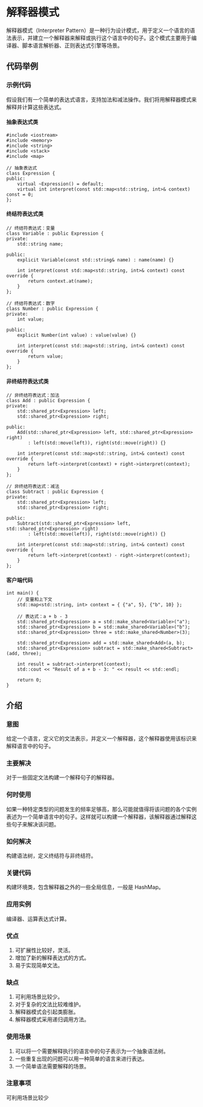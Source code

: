 # 解释器模式

解释器模式（Interpreter Pattern）是一种行为设计模式，用于定义一个语言的语法表示，并建立一个解释器来解释或执行这个语言中的句子。这个模式主要用于编译器、脚本语言解析器、正则表达式引擎等场景。

## 代码举例

### 示例代码
假设我们有一个简单的表达式语言，支持加法和减法操作。我们将用解释器模式来解释并计算这些表达式。

#### 抽象表达式类

```
#include <iostream>
#include <memory>
#include <string>
#include <stack>
#include <map>

// 抽象表达式
class Expression {
public:
    virtual ~Expression() = default;
    virtual int interpret(const std::map<std::string, int>& context) const = 0;
};
```

#### 终结符表达式类
```
// 终结符表达式：变量
class Variable : public Expression {
private:
    std::string name;

public:
    explicit Variable(const std::string& name) : name(name) {}

    int interpret(const std::map<std::string, int>& context) const override {
        return context.at(name);
    }
};

// 终结符表达式：数字
class Number : public Expression {
private:
    int value;

public:
    explicit Number(int value) : value(value) {}

    int interpret(const std::map<std::string, int>& context) const override {
        return value;
    }
};

```

#### 非终结符表达式类
```
// 非终结符表达式：加法
class Add : public Expression {
private:
    std::shared_ptr<Expression> left;
    std::shared_ptr<Expression> right;

public:
    Add(std::shared_ptr<Expression> left, std::shared_ptr<Expression> right)
        : left(std::move(left)), right(std::move(right)) {}

    int interpret(const std::map<std::string, int>& context) const override {
        return left->interpret(context) + right->interpret(context);
    }
};

// 非终结符表达式：减法
class Subtract : public Expression {
private:
    std::shared_ptr<Expression> left;
    std::shared_ptr<Expression> right;

public:
    Subtract(std::shared_ptr<Expression> left, std::shared_ptr<Expression> right)
        : left(std::move(left)), right(std::move(right)) {}

    int interpret(const std::map<std::string, int>& context) const override {
        return left->interpret(context) - right->interpret(context);
    }
};
```
#### 客户端代码
```
int main() {
    // 变量和上下文
    std::map<std::string, int> context = { {"a", 5}, {"b", 10} };

    // 表达式：a + b - 3
    std::shared_ptr<Expression> a = std::make_shared<Variable>("a");
    std::shared_ptr<Expression> b = std::make_shared<Variable>("b");
    std::shared_ptr<Expression> three = std::make_shared<Number>(3);

    std::shared_ptr<Expression> add = std::make_shared<Add>(a, b);
    std::shared_ptr<Expression> subtract = std::make_shared<Subtract>(add, three);

    int result = subtract->interpret(context);
    std::cout << "Result of a + b - 3: " << result << std::endl;

    return 0;
}

```

## 介绍
### 意图
给定一个语言，定义它的文法表示，并定义一个解释器，这个解释器使用该标识来解释语言中的句子。

### 主要解决
对于一些固定文法构建一个解释句子的解释器。

### 何时使用
如果一种特定类型的问题发生的频率足够高，那么可能就值得将该问题的各个实例表述为一个简单语言中的句子。这样就可以构建一个解释器，该解释器通过解释这些句子来解决该问题。

### 如何解决
构建语法树，定义终结符与非终结符。

### 关键代码
构建环境类，包含解释器之外的一些全局信息，一般是 HashMap。

### 应用实例
编译器、运算表达式计算。

### 优点
1) 可扩展性比较好，灵活。
2) 增加了新的解释表达式的方式。
3) 易于实现简单文法。

### 缺点
1) 可利用场景比较少。
2) 对于复杂的文法比较难维护。
3) 解释器模式会引起类膨胀。
4) 解释器模式采用递归调用方法。

### 使用场景
1) 可以将一个需要解释执行的语言中的句子表示为一个抽象语法树。
2) 一些重复出现的问题可以用一种简单的语言来进行表达。
3) 一个简单语法需要解释的场景。

### 注意事项
可利用场景比较少